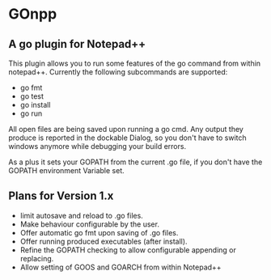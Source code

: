GOnpp
=====
A go plugin for Notepad++
-------------------------
This plugin allows you to run some features of the go command
from within notepad++. Currently the following subcommands are
supported:
* go fmt
* go test
* go install
* go run

All open files are being saved upon running a go cmd. Any output
they produce is reported in the dockable Dialog, so you don't have
to switch windows anymore while debugging your build errors.

As a plus it sets your GOPATH from the current .go file, if you
don't have the GOPATH environment Variable set.

Plans for Version 1.x
---------------------
* limit autosave and reload to .go files.
* Make behaviour configurable by the user.
* Offer automatic go fmt upon saving of .go files.
* Offer running produced executables (after install).
* Refine the GOPATH checking to allow configurable appending or replacing.
* Allow setting of GOOS and GOARCH from within Notepad++
